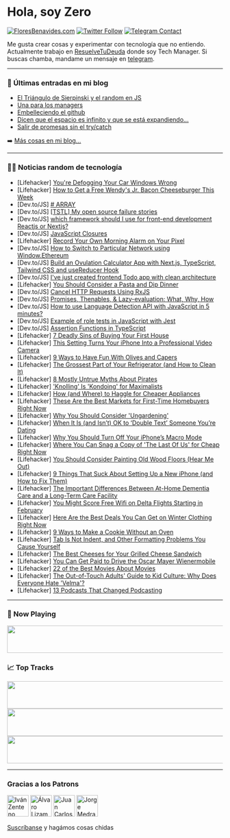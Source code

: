 # Hola, soy Zero

[![FloresBenavides.com](https://img.shields.io/website?down_message=oops&label=MiBlog&style=for-the-badge&up_message=online&url=https%3A%2F%2Ffloresbenavides.com)](https://floresbenavides.com) [![Twitter Follow](https://img.shields.io/twitter/follow/ZeroDragon?color=%231DA1F2&label=Follow&logo=twitter&logoColor=ffffff&style=for-the-badge)](https://twitter.com/zerodragon) [![Telegram Contact](https://img.shields.io/badge/escr%C3%ADbeme-ZeroDragon-%2326A5E4?style=for-the-badge&logo=telegram)](https://t.me/zerodragon)

Me gusta crear cosas y experimentar con tecnología que no entiendo.
Actualmente trabajo en [ResuelveTuDeuda](http://github.com/resuelve) donde soy Tech Manager.
Si buscas chamba, mandame un mensaje en [telegram](https://t.me/zerodragon).

---

### 📕 Últimas entradas en mi blog
<!-- BLOG-POST-LIST:START -->
- [El Triángulo de Sierpinski y el random en JS](https://floresbenavides.com/el-triangulo-de-sierpinski-y-el-random-en-js/)
- [Una para los managers](https://floresbenavides.com/una-para-los-managers/)
- [Embelleciendo el github](https://floresbenavides.com/embelleciendo-el-github/)
- [Dicen que el espacio es infinito y que se está expandiendo…](https://floresbenavides.com/dicen-que-el-espacio-es-infinito-y-que-se-esta-expandiendo/)
- [Salir de promesas sin el try/catch](https://floresbenavides.com/salir-de-promesas-sin-el-try-catch/)
<!-- BLOG-POST-LIST:END -->

➡️ [Más cosas en mi blog...](https://floresbenavides.com)

---

### 👨‍💻 Noticias random de tecnología
<!-- TECH-POSTS:START -->
- [Lifehacker] [You&#39;re Defogging Your Car Windows Wrong](https://lifehacker.com/youre-defogging-your-car-windows-wrong-1850018118)
- [Lifehacker] [How to Get a Free Wendy&#39;s Jr. Bacon Cheeseburger This Week](https://lifehacker.com/how-to-get-a-free-wendys-jr-bacon-cheeseburger-this-we-1850018610)
- [Dev.to/JS] [# ARRAY](https://dev.to/jhonatanmarquess/-array-3lmc)
- [Dev.to/JS] [[TSTL] My open source failure stories](https://dev.to/samchon/tstl-my-open-source-failure-stories-5f7o)
- [Dev.to/JS] [which framework should I use for front-end development Reactjs or Nextjs?](https://dev.to/archijain/which-framework-should-i-use-for-front-end-development-reactjs-or-nextjs-2pb3)
- [Dev.to/JS] [JavaScript Closures](https://dev.to/zakariaels/javascript-closures-3h7m)
- [Lifehacker] [Record Your Own Morning Alarm on Your Pixel](https://lifehacker.com/record-your-own-morning-alarm-on-your-pixel-1850018289)
- [Dev.to/JS] [How to Switch to Particular Network using Window.Ethereum](https://dev.to/0x24karthick/how-to-switch-to-particular-network-using-windowethereum-j0a)
- [Dev.to/JS] [Build an Ovulation Calculator App with Next.js, TypeScript, Tailwind CSS and useReducer Hook](https://dev.to/codeofrelevancy/build-an-ovulation-calculator-app-with-nextjs-typescript-tailwind-css-and-usereducer-hook-kja)
- [Dev.to/JS] [I&#39;ve just created frontend Todo app with clean architecture](https://dev.to/kaziusan/ive-just-created-frontend-todo-app-with-clean-architecture-2n0f)
- [Lifehacker] [You Should Consider a Pasta and Dip Dinner](https://lifehacker.com/you-should-consider-a-pasta-and-dip-dinner-1850017914)
- [Dev.to/JS] [Cancel HTTP Requests Using RxJS](https://dev.to/jobayer6735/cancel-http-requests-using-rxjs-4igf)
- [Dev.to/JS] [Promises, Thenables, &amp; Lazy-evaluation: What, Why, How](https://dev.to/austingil/promises-thenables-lazy-evaluation-what-why-how-574)
- [Dev.to/JS] [How to use Language Detection API with JavaScript in 5 minutes?](https://dev.to/edenai/how-to-use-language-detection-api-with-javascript-in-5-minutes-2bn)
- [Dev.to/JS] [Example of role tests in JavaScript with Jest](https://dev.to/trikitrok/example-of-role-tests-in-javascript-with-jest-22nb)
- [Dev.to/JS] [Assertion Functions in TypeScript](https://dev.to/bennycode/assertion-functions-in-typescript-5hb8)
- [Lifehacker] [7 Deadly Sins of Buying Your First House](https://lifehacker.com/7-deadly-sins-of-buying-your-first-house-1850014596)
- [Lifehacker] [This Setting Turns Your iPhone Into a Professional Video Camera](https://lifehacker.com/this-setting-turns-your-iphone-into-a-professional-vide-1850014040)
- [Lifehacker] [9 Ways to Have Fun With Olives and Capers](https://lifehacker.com/9-ways-to-have-fun-with-olives-and-capers-1850013089)
- [Lifehacker] [The Grossest Part of Your Refrigerator &lpar;and How to Clean It&rpar;](https://lifehacker.com/the-grossest-part-of-your-refrigerator-and-how-to-clea-1850012229)
- [Lifehacker] [8 Mostly Untrue Myths About Pirates](https://lifehacker.com/8-mostly-untrue-myths-about-pirates-1850008950)
- [Lifehacker] [&#39;Knolling&#39; Is &#39;Kondoing&#39; for Maximalists](https://lifehacker.com/knolling-is-kondoing-for-maximalists-1850013391)
- [Lifehacker] [How &lpar;and Where&rpar; to Haggle for Cheaper Appliances](https://lifehacker.com/how-and-where-to-haggle-for-cheaper-appliances-1850013405)
- [Lifehacker] [These Are the Best Markets for First-Time Homebuyers Right Now](https://lifehacker.com/these-are-the-best-markets-for-first-time-homebuyers-ri-1850013422)
- [Lifehacker] [Why You Should Consider &#39;Ungardening&#39;](https://lifehacker.com/why-you-should-consider-ungardening-1850012644)
- [Lifehacker] [When It Is &lpar;and Isn’t&rpar; OK to ‘Double Text’ Someone You’re Dating](https://lifehacker.com/when-it-is-and-isn-t-ok-to-double-text-someone-you-1850012867)
- [Lifehacker] [Why You Should Turn Off Your iPhone’s Macro Mode](https://lifehacker.com/why-you-should-turn-off-your-iphone-s-macro-mode-1850013633)
- [Lifehacker] [Where You Can Snag a Copy of &#39;The Last Of Us&#39; for Cheap Right Now](https://lifehacker.com/where-you-can-snag-a-copy-of-the-last-of-us-for-cheap-r-1850013560)
- [Lifehacker] [You Should Consider Painting Old Wood Floors &lpar;Hear Me Out&rpar;](https://lifehacker.com/you-should-consider-painting-old-wood-floors-hear-me-o-1850012146)
- [Lifehacker] [9 Things That Suck About Setting Up a New iPhone &lpar;and How to Fix Them&rpar;](https://lifehacker.com/9-things-that-suck-about-setting-up-a-new-iphone-and-h-1850011322)
- [Lifehacker] [The Important Differences Between At-Home Dementia Care and a Long-Term Care Facility](https://lifehacker.com/the-important-differences-between-at-home-dementia-care-1850012343)
- [Lifehacker] [You Might Score Free Wifi on Delta Flights Starting in February](https://lifehacker.com/you-might-score-free-wifi-on-delta-flights-starting-in-1850012845)
- [Lifehacker] [Here Are the Best Deals You Can Get on Winter Clothing Right Now](https://lifehacker.com/here-are-the-best-deals-you-can-get-on-winter-clothing-1850002554)
- [Lifehacker] [9 Ways to Make a Cookie Without an Oven](https://lifehacker.com/9-ways-to-make-a-cookie-without-an-oven-1850012499)
- [Lifehacker] [Tab Is Not Indent, and Other Formatting Problems You Cause Yourself](https://lifehacker.com/tab-is-not-indent-and-other-formatting-problems-you-ca-1850012082)
- [Lifehacker] [The Best Cheeses for Your Grilled Cheese Sandwich](https://lifehacker.com/the-best-cheeses-for-your-grilled-cheese-sandwich-1850009055)
- [Lifehacker] [You Can Get Paid to Drive the Oscar Mayer Wienermobile](https://lifehacker.com/you-can-get-paid-to-drive-the-oscar-mayer-wienermobile-1850008766)
- [Lifehacker] [22 of the Best Movies About Movies](https://lifehacker.com/22-of-the-best-movies-about-movies-1850006992)
- [Lifehacker] [The Out-of-Touch Adults&#39; Guide to Kid Culture: Why Does Everyone Hate &#39;Velma&#39;?](https://lifehacker.com/why-does-everyone-hate-velma-1850009913)
- [Lifehacker] [13 Podcasts That Changed Podcasting](https://lifehacker.com/12-podcasts-that-changed-podcasting-1850003445)<!-- TECH-POSTS:END -->

---

### 🎵 Now Playing
<a href="https://spotify-now-playing-dun.vercel.app/now-playing?open"><img src="https://spotify-now-playing-dun.vercel.app/now-playing" width="540" height="64"></a>

### 📈 Top Tracks
<a href="https://spotify-now-playing-dun.vercel.app/top-tracks?i=1&open"><img src="https://spotify-now-playing-dun.vercel.app/top-tracks?i=1" width="540" height="64"></a>
<a href="https://spotify-now-playing-dun.vercel.app/top-tracks?i=2&open"><img src="https://spotify-now-playing-dun.vercel.app/top-tracks?i=2" width="540" height="64"></a>
<a href="https://spotify-now-playing-dun.vercel.app/top-tracks?i=3&open"><img src="https://spotify-now-playing-dun.vercel.app/top-tracks?i=3" width="540" height="64"></a>

---

### Gracias a los Patrons
[<img src="https://avatars.githubusercontent.com/u/243380?v=4" alt="Iván Zenteno" width="50px">](https://github.com/k001) [<img src="https://avatars.githubusercontent.com/u/19955639?v=4" alt="Álvaro Lizama" width="50px">](https://github.com/alvarolizama) [<img src="https://avatars.githubusercontent.com/u/2718753?v=4" alt="Juan Carlos Ruiz" width="50px">](https://github.com/JuanCrg90) [<img src="https://avatars.githubusercontent.com/u/37025?v=4" alt="Jorge Medrano" width="50px">](https://github.com/h1pp1e) 

[Suscríbanse](https://www.patreon.com/zerodragon) y hagámos cosas chidas
